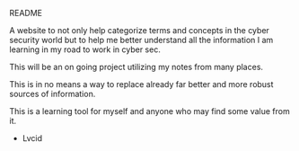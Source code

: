 README

A website to not only help categorize terms and concepts in the cyber security world but to help me better understand all the information I am learning in my road to work in cyber sec.

This will be an on going project utilizing my notes from many places.

This is in no means a way to replace already far better and more robust sources of information.

This is a learning tool for myself and anyone who may find some value from it.

- Lvcid
